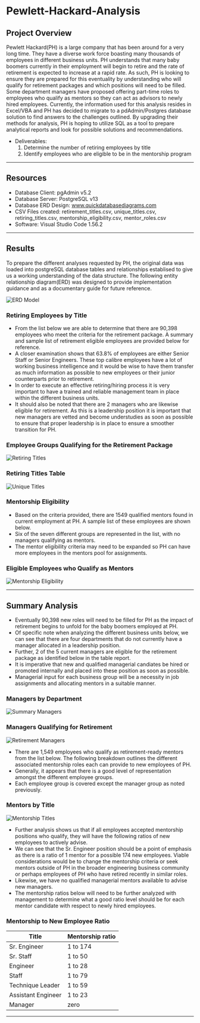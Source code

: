 # Pewlett-Hackard-Analysis


## Project Overview
Pewlett Hackard(PH) is a large company that has been around for a very long time. They have a diverse work force boasting many thousands of employees in different business units. PH understands that many baby boomers currently in their employment will begin to retire and the rate of retirement is expected to increase at a rapid rate. As such, PH is looking to ensure they are prepared for this eventuality by understanding who will qualify for retirement packages and which positions will need to be filled. Some department managers have proposed offering part-time roles to employees who qualify as mentors so they can act as advisors to newly hired employees. Currently, the information used for this analysis resides in Excel/VBA and PH has decided to migrate to a pdAdmin/Postgres database solution to find answers to the challenges outlined. By upgrading their methods for analysis, PH is hoping to utilize SQL as a tool to prepare analytical reports and look for possible solutions and recommendations.

- Deliverables:
  1. Determine the number of retiring employees by title
  2. Identify employees who are eligible to be in the mentorship program
------------------------------------------------------------------------------------------------------------

## Resources
- Database Client: pgAdmin v5.2
- Database Server: PostgreSQL v13
- Database ERD Design: www.quickdatabasediagrams.com
- CSV Files created: retirement_titles.csv, unique_titles.csv, retiring_titles.csv, mentorship_eligibility.csv, mentor_roles.csv
- Software: Visual Studio Code 1.56.2
------------------------------------------------------------------------------------------------------------

## Results

To prepare the different analyses requested by PH, the original data was loaded into postgreSQL database tables and relationships establised to give us a working understanding of the data structure. The following entity relationship diagram(ERD) was designed to provide implementation guidance and as a documentary guide for future reference.

![ERD Model](images/EmployeeDB_ERD.png)

### Retiring Employees by Title

- From the list below we are able to determine that there are 90,398 employees who meet the criteria for the retirement package. A summary and sample list of retirement eligible employees are provided below for reference.
- A closer examination shows that 63.8% of employees are either Senior Staff or Senior Engineers. These top calibre employees have a lot of working business intelligence and it would be wise to have them transfer as much information as possible to new employees or their junior counterparts prior to retirement.
- In order to execute an effective retiring/hiring process it is very important to have a trained and reliable management team in place within the different business units.
- It should also be noted that there are 2 managers who are likewise eligible for retirement. As this is a leadership position it is important that new managers are vetted and become understudies as soon as possible to ensure that proper leadership is in place to ensure a smoother transition for PH.

### Employee Groups Qualifying for the Retirement Package

![Retiring Titles](images/Retiring_Titles.png)

### Retiring Titles Table

![Unique Titles](images/Unique_Titles.png)

### Mentorship Eligibility

- Based on the criteria provided, there are 1549 qualified mentors found in current employment at PH. A sample list of these employees are shown below.
- Six of the seven different groups are represented in the list, with no managers qualifying as mentors.
- The mentor eligibility criteria may need to be expanded so PH can have more employees in the mentors pool for assignments.

### Eligible Employees who Qualify as Mentors

![Mentorship Eligibility](images/Mentorship_Eligibility.png)

------------------------------------------------------------------------------------------------------------

## Summary Analysis

- Eventually 90,398 new roles will need to be filled for PH as the impact of retirement begins to unfold for the baby boomers employed at PH.
- Of specific note when analyzing the different business units below, we can see that there are four departments that do not currently have a manager allocated in a leadership position.
- Further, 2 of the 5 current managers are eligible for the retirement package as identified below in the table report.
- It is imperative that new and qualified managerial candiates be hired or promoted internally and placed into these position as soon as possible. 
- Managerial input for each business group will be a necessity in job assignments and allocating mentors in a suitable manner.

### Managers by Department

![Summary Managers](images/Summary_Managers1.png)

### Managers Qualifying for Retirement

![Retirement Managers](images/Summary_Managers2.png)

- There are 1,549 employees who qualify as retirement-ready mentors from the list below. The following breakdown outlines the different associated mentorship roles each can provide to new employees of PH.
- Generally, it appears that there is a good level of representation amongst the different employee groups.
- Each employee group is covered except the manager group as noted previously.

### Mentors by Title

![Mentorship Titles](images/Mentorship_Titles.png)

- Further analysis shows us that if all employees accepted mentorship positions who qualify, they will have the following ratios of new employees to actively advise.
- We can see that the Sr. Engineer position should be a point of emphasis as there is a ratio of 1 mentor for a possible 174 new employees. Viable considerations would be to change the mentorship criteria or seek mentors outside of PH in the broader engineering business community or perhaps employees of PH who have retired recently in similar roles.
- Likewise, we have no qualified managerial mentors available to advise new managers.
- The mentorship ratios below will need to be further analyzed with management to determine what a good ratio level should be for each mentor candidate with respect to newly hired employees.

### Mentorship to New Employee Ratio

Title               | Mentorship ratio  |
--------------------|--------------------
 Sr. Engineer       | 1 to 174          |
 Sr. Staff          | 1 to 50           |
 Engineer           | 1 to 28           |
 Staff              | 1 to 79           |
 Technique Leader   | 1 to 59           |
 Assistant Engineer | 1 to 23           |
 Manager            | zero              |
 ----------------------------------------